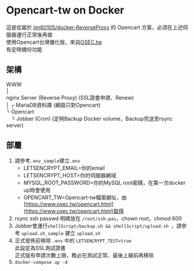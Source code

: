 ﻿# Opencart-tw on Docker
這是從屬於 [jim60105/docker-ReverseProxy](https://github.com/jim60105/docker-ReverseProxy) 的 Opencart 方案，必須在上述伺服器運行正常後再做\
使用Opencart台灣優化版，來自[OSEC.tw](https://www.osec.tw/opencart.html)\
有定時備份功能

## 架構
WWW\
│\
nginx Server (Reverse Proxy) (SSL證書申請、Renew)\
│  ┌ MariaDB資料庫 (網路只對Opencart)\
└ Opencart\
 　└ Jobber (Cron) (定時Backup Docker volume，Backup完送至rsync server) 

## 部屬
1. 請參考`.env_sample`建立`.env`
	* LETSENCRYPT_EMAIL=你的email
	* LETSENCRYPT_HOST=你的伺服器網域
	* MYSQL_ROOT_PASSWORD=你的MySQL root密碼，在第一次docker up時會使用
	* OPENCART_TW=Opencart-tw檔案網址，由[https://www.osec.tw/opencart.html](https://www.osec.tw/opencart.html)取得
1. rsync ssh passwd 明碼放在 `/root/ssh.pas`，chown root，chmod 600
1. Jobber會運行`shellScript/backup.sh && shellScript/upload.sh `，請參考 `upload.sh_sample` 建立 `upload.sh`
1. 正式發佈前移除 `.env` 中的 `LETSENCRYPT_TEST=true`\
此設定為SSL測試證書\
正式版有申請次數上限，務必在測試正常、最後上線前再移除
1. `docker-compose up -d`